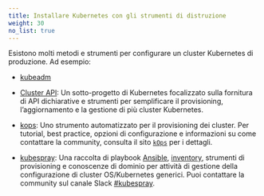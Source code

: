 ```yaml
---
title: Installare Kubernetes con gli strumenti di distruzione
weight: 30
no_list: true
---
```


Esistono molti metodi e strumenti per configurare un cluster Kubernetes di produzione.
Ad esempio:

- [kubeadm](/docs/setup/production-environment/tools/kubeadm/)

- [Cluster API](https://cluster-api.sigs.k8s.io/): Un sotto-progetto di Kubernetes focalizzato
  sulla fornitura di API dichiarative e strumenti per semplificare il provisioning, l’aggiornamento e la gestione
  di più cluster Kubernetes.
  
- [kops](https://kops.sigs.k8s.io/): Uno strumento automatizzato per il provisioning dei cluster.
  Per tutorial, best practice, opzioni di configurazione e informazioni su come contattare la community,
  consulta il sito [`kOps`](https://kops.sigs.k8s.io/) per i dettagli.

- [kubespray](https://kubespray.io/):
  Una raccolta di playbook [Ansible](https://docs.ansible.com/),
  [inventory](https://github.com/kubernetes-sigs/kubespray/blob/master/docs/ansible/inventory.md),
  strumenti di provisioning e conoscenze di dominio per attività di gestione della configurazione
  di cluster OS/Kubernetes generici. Puoi contattare la community sul canale Slack
  [#kubespray](https://kubernetes.slack.com/messages/kubespray/).
